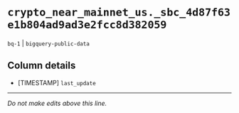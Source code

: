 # `crypto_near_mainnet_us._sbc_4d87f63e1b804ad9ad3e2fcc8d382059`
`bq-1` | `bigquery-public-data`

## Column details
* [TIMESTAMP] `last_update`

-------------------------------------------------------------------------------
*Do not make edits above this line.*
